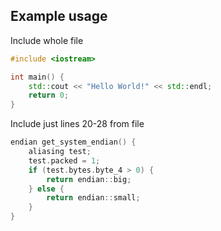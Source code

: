 ## Example usage

Include whole file

```cpp
#include <iostream>

int main() {
    std::cout << "Hello World!" << std::endl;
    return 0;
}
```

Include just lines 20-28 from file

```cpp
endian get_system_endian() {
    aliasing test;
    test.packed = 1;
    if (test.bytes.byte_4 > 0) {
        return endian::big;
    } else {
        return endian::small;
    }
}

```
